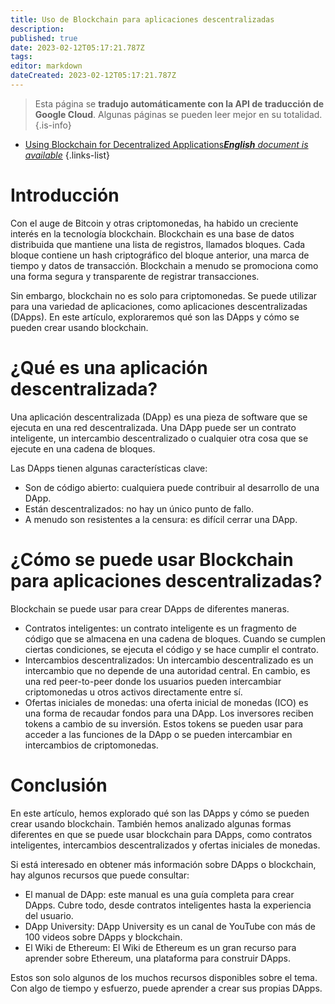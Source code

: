 ```yaml
---
title: Uso de Blockchain para aplicaciones descentralizadas
description: 
published: true
date: 2023-02-12T05:17:21.787Z
tags: 
editor: markdown
dateCreated: 2023-02-12T05:17:21.787Z
---
```


> Esta página se **tradujo automáticamente con la API de traducción de Google Cloud**.
Algunas páginas se pueden leer mejor en su totalidad.{.is-info}



- [Using Blockchain for Decentralized Applications***English** document is available*](/en/Knowledge-base/Common/using-blockchain-for-decentralized-applications)
{.links-list}


# Introducción

Con el auge de Bitcoin y otras criptomonedas, ha habido un creciente interés en la tecnología blockchain. Blockchain es una base de datos distribuida que mantiene una lista de registros, llamados bloques. Cada bloque contiene un hash criptográfico del bloque anterior, una marca de tiempo y datos de transacción. Blockchain a menudo se promociona como una forma segura y transparente de registrar transacciones.

Sin embargo, blockchain no es solo para criptomonedas. Se puede utilizar para una variedad de aplicaciones, como aplicaciones descentralizadas (DApps). En este artículo, exploraremos qué son las DApps y cómo se pueden crear usando blockchain.

# ¿Qué es una aplicación descentralizada?

Una aplicación descentralizada (DApp) es una pieza de software que se ejecuta en una red descentralizada. Una DApp puede ser un contrato inteligente, un intercambio descentralizado o cualquier otra cosa que se ejecute en una cadena de bloques.

Las DApps tienen algunas características clave:

- Son de código abierto: cualquiera puede contribuir al desarrollo de una DApp.
- Están descentralizados: no hay un único punto de fallo.
- A menudo son resistentes a la censura: es difícil cerrar una DApp.

# ¿Cómo se puede usar Blockchain para aplicaciones descentralizadas?

Blockchain se puede usar para crear DApps de diferentes maneras.

- Contratos inteligentes: un contrato inteligente es un fragmento de código que se almacena en una cadena de bloques. Cuando se cumplen ciertas condiciones, se ejecuta el código y se hace cumplir el contrato.
- Intercambios descentralizados: Un intercambio descentralizado es un intercambio que no depende de una autoridad central. En cambio, es una red peer-to-peer donde los usuarios pueden intercambiar criptomonedas u otros activos directamente entre sí.
- Ofertas iniciales de monedas: una oferta inicial de monedas (ICO) es una forma de recaudar fondos para una DApp. Los inversores reciben tokens a cambio de su inversión. Estos tokens se pueden usar para acceder a las funciones de la DApp o se pueden intercambiar en intercambios de criptomonedas.

# Conclusión

En este artículo, hemos explorado qué son las DApps y cómo se pueden crear usando blockchain. También hemos analizado algunas formas diferentes en que se puede usar blockchain para DApps, como contratos inteligentes, intercambios descentralizados y ofertas iniciales de monedas.

Si está interesado en obtener más información sobre DApps o blockchain, hay algunos recursos que puede consultar:

- El manual de DApp: este manual es una guía completa para crear DApps. Cubre todo, desde contratos inteligentes hasta la experiencia del usuario.
- DApp University: DApp University es un canal de YouTube con más de 100 videos sobre DApps y blockchain.
- El Wiki de Ethereum: El Wiki de Ethereum es un gran recurso para aprender sobre Ethereum, una plataforma para construir DApps.

Estos son solo algunos de los muchos recursos disponibles sobre el tema. Con algo de tiempo y esfuerzo, puede aprender a crear sus propias DApps.